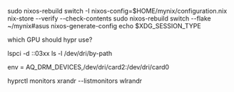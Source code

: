 sudo nixos-rebuild switch -I nixos-config=$HOME/mynix/configuration.nix
nix-store --verify --check-contents
sudo nixos-rebuild switch --flake ~/mynix#asus
nixos-generate-config
echo $XDG_SESSION_TYPE

which GPU should hypr use?

lspci -d ::03xx
ls -l /dev/dri/by-path

env = AQ_DRM_DEVICES,/dev/dri/card2:/dev/dri/card0

hyprctl monitors
xrandr --listmonitors
wlrandr